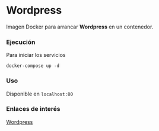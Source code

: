 # Wordpress

Imagen Docker para arrancar **Wordpress** en un contenedor.

### Ejecución

Para iniciar los servicios

`docker-compose up -d`

### Uso

Disponible en `localhost:80`

### Enlaces de interés

[Wordpress](https://es.wikipedia.org/wiki/WordPress)

